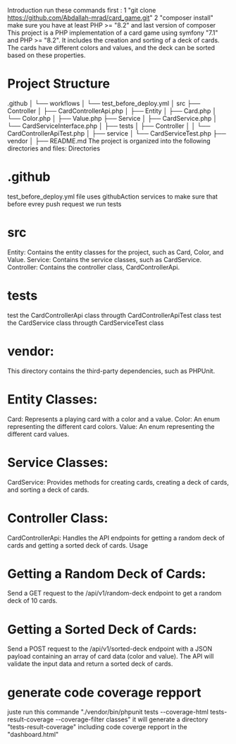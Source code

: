 Introduction
run these commands first :
1 "git clone https://github.com/Abdallah-mrad/card_game.git"
2 "composer install"
make sure you have at least PHP >= "8.2" and last version of composer
This project is a PHP implementation of a card game using symfony "7.1" and PHP >= "8.2".
It includes the creation and sorting of a deck of cards. The cards have different colors and values, and the deck can be sorted based on these properties.
# Project Structure
.github
│   └── workflows
│       └── test_before_deploy.yml
│
src
├── Controller
│   ├── CardControllerApi.php
│
├── Entity
│   ├── Card.php
│   └── Color.php
│    ├── Value.php
├── Service
│   ├── CardService.php
│   └── CardServiceInterface.php
│
├── tests
│   ├── Controller
│   │     └── CardControllerApiTest.php
│   ├── service
│         └── CardServiceTest.php
├── vendor
│
├── README.md
The project is organized into the following directories and files:
Directories

# .github
test_before_deploy.yml file uses githubAction services to make sure that before evrey push request we run tests 

# src
Entity: Contains the entity classes for the project, such as Card, Color, and Value.
Service: Contains the service classes, such as CardService.
Controller: Contains the controller class, CardControllerApi.

# tests
test the CardControllerApi class througth CardControllerApiTest class
test the CardService class througth CardServiceTest class


# vendor:
This directory contains the third-party dependencies, such as PHPUnit.

# Entity Classes:
Card: Represents a playing card with a color and a value.
Color: An enum representing the different card colors.
Value: An enum representing the different card values.
# Service Classes:
CardService: Provides methods for creating cards, creating a deck of cards, and sorting a deck of cards.
# Controller Class:
CardControllerApi: Handles the API endpoints for getting a random deck of cards and getting a sorted deck of cards.
Usage
# Getting a Random Deck of Cards:
Send a GET request to the /api/v1/random-deck endpoint to get a random deck of 10 cards.
# Getting a Sorted Deck of Cards:
Send a POST request to the /api/v1/sorted-deck endpoint with a JSON payload containing an array of card data (color and value).
The API will validate the input data and return a sorted deck of cards.


# generate code coverage repport 
juste run this commande "./vendor/bin/phpunit tests --coverage-html tests-result-coverage --coverage-filter classes"
it will generate  a directory "tests-result-coverage" including code coverge repport in the "dashboard.html"

